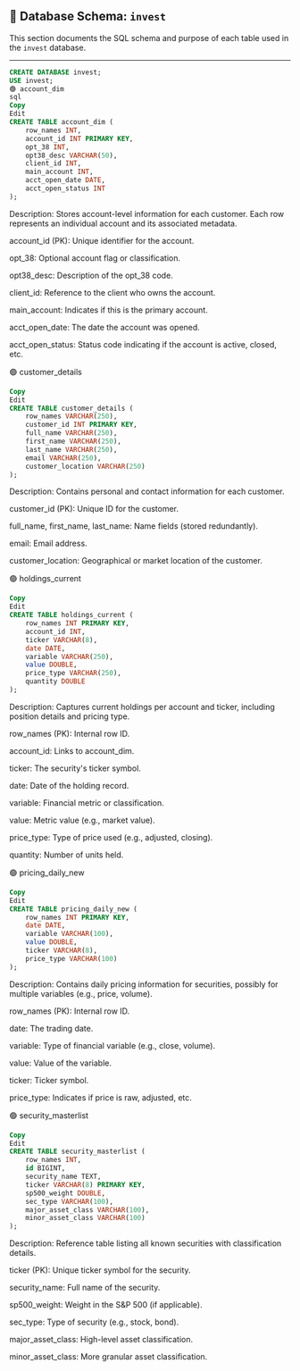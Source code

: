 ## 🧱 Database Schema: `invest`

This section documents the SQL schema and purpose of each table used in the `invest` database.

---

```sql
CREATE DATABASE invest;
USE invest;
🟢 account_dim
sql
Copy
Edit
CREATE TABLE account_dim (
    row_names INT,
    account_id INT PRIMARY KEY,
    opt_38 INT,
    opt38_desc VARCHAR(50),
    client_id INT,
    main_account INT,
    acct_open_date DATE,
    acct_open_status INT
);
```
Description:
Stores account-level information for each customer. Each row represents an individual account and its associated metadata.

account_id (PK): Unique identifier for the account.

opt_38: Optional account flag or classification.

opt38_desc: Description of the opt_38 code.

client_id: Reference to the client who owns the account.

main_account: Indicates if this is the primary account.

acct_open_date: The date the account was opened.

acct_open_status: Status code indicating if the account is active, closed, etc.

🟢 customer_details
```sql
Copy
Edit
CREATE TABLE customer_details (
    row_names VARCHAR(250),
    customer_id INT PRIMARY KEY,
    full_name VARCHAR(250),
    first_name VARCHAR(250),
    last_name VARCHAR(250),
    email VARCHAR(250),
    customer_location VARCHAR(250)
);
```
Description:
Contains personal and contact information for each customer.

customer_id (PK): Unique ID for the customer.

full_name, first_name, last_name: Name fields (stored redundantly).

email: Email address.

customer_location: Geographical or market location of the customer.

🟢 holdings_current
```sql
Copy
Edit
CREATE TABLE holdings_current (
    row_names INT PRIMARY KEY,
    account_id INT,
    ticker VARCHAR(8),
    date DATE,
    variable VARCHAR(250),
    value DOUBLE,
    price_type VARCHAR(250),
    quantity DOUBLE
);
```
Description:
Captures current holdings per account and ticker, including position details and pricing type.

row_names (PK): Internal row ID.

account_id: Links to account_dim.

ticker: The security's ticker symbol.

date: Date of the holding record.

variable: Financial metric or classification.

value: Metric value (e.g., market value).

price_type: Type of price used (e.g., adjusted, closing).

quantity: Number of units held.

🟢 pricing_daily_new
```sql
Copy
Edit
CREATE TABLE pricing_daily_new (
    row_names INT PRIMARY KEY,
    date DATE,
    variable VARCHAR(100),
    value DOUBLE,
    ticker VARCHAR(8),
    price_type VARCHAR(100)
);
```
Description:
Contains daily pricing information for securities, possibly for multiple variables (e.g., price, volume).

row_names (PK): Internal row ID.

date: The trading date.

variable: Type of financial variable (e.g., close, volume).

value: Value of the variable.

ticker: Ticker symbol.

price_type: Indicates if price is raw, adjusted, etc.

🟢 security_masterlist
```sql
Copy
Edit
CREATE TABLE security_masterlist (
    row_names INT,
    id BIGINT,
    security_name TEXT,
    ticker VARCHAR(8) PRIMARY KEY,
    sp500_weight DOUBLE,
    sec_type VARCHAR(100),
    major_asset_class VARCHAR(100),
    minor_asset_class VARCHAR(100)
);
```
Description:
Reference table listing all known securities with classification details.

ticker (PK): Unique ticker symbol for the security.

security_name: Full name of the security.

sp500_weight: Weight in the S&P 500 (if applicable).

sec_type: Type of security (e.g., stock, bond).

major_asset_class: High-level asset classification.

minor_asset_class: More granular asset classification.
